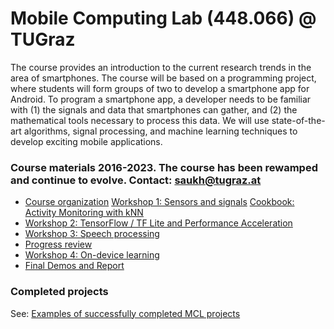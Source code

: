 # Mobile Computing Lab (448.066) @ TUGraz

The course provides an introduction to the current research trends in the area of smartphones. The course will be based on a programming project, where students will form groups of two to develop a smartphone app for Android. To program a smartphone app, a developer needs to be familiar with (1) the signals and data that smartphones can gather, and (2) the mathematical tools necessary to process this data. We will use state-of-the-art algorithms, signal processing, and machine learning techniques to develop exciting mobile applications.

### Course materials 2016-2023. The course has been rewamped and continue to evolve. Contact: [saukh@tugraz.at](mailto:saukh@tugraz.at) 

*   [Course organization](https://github.com/osaukh/mobile_computing_lab/blob/master/Course_Organization.md)
	[Workshop 1: Sensors and signals](https://github.com/osaukh/mobile_computing_lab/blob/master/WS01__Sensors_and_Signals.md)
	[Cookbook: Activity Monitoring with kNN](https://github.com/osaukh/mobile_computing_lab/blob/master/Cookbook__ActivityMonitoring_with_kNN.md)
*   [Workshop 2: TensorFlow / TF Lite and Performance Acceleration](https://github.com/osaukh/mobile_computing_lab/blob/master/WS02__TensorFlow_and_TFLite.md)
*   [Workshop 3: Speech processing](https://github.com/osaukh/mobile_computing_lab/blob/master/WS03__Speech_Processing.md)
*   [Progress review](https://github.com/osaukh/mobile_computing_lab/blob/master/Progress_Reviews.md)
*   [Workshop 4: On-device learning](https://github.com/osaukh/mobile_computing_lab/blob/master/WS04__OnDevice_Learning.md)
*   [Final Demos and Report](https://github.com/osaukh/mobile_computing_lab/blob/master/Final_Demo_and_Report.md)


### Completed projects
See: [Examples of successfully completed MCL projects](http://www.olgasaukh.com/mcl.html)

